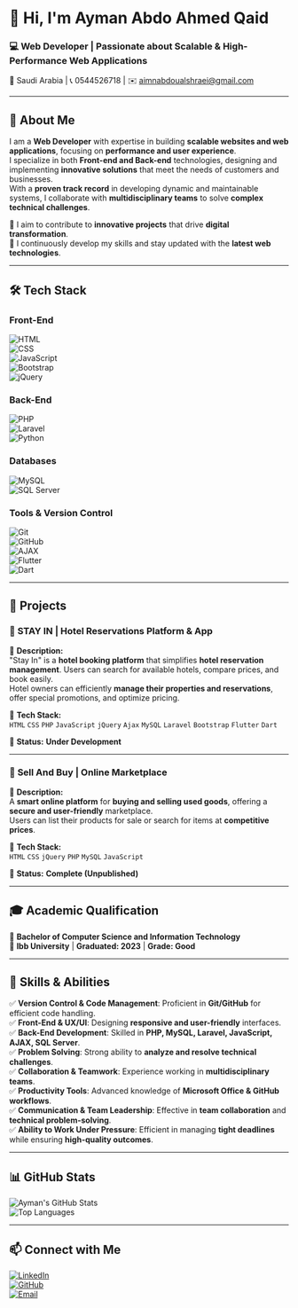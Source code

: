 # 👋 Hi, I'm Ayman Abdo Ahmed Qaid  
### 💻 Web Developer | Passionate about Scalable & High-Performance Web Applications  

📍 Saudi Arabia | 📞 0544526718 | ✉️ aimnabdoualshraei@gmail.com  

---

## 🚀 About Me  
I am a **Web Developer** with expertise in building **scalable websites and web applications**, focusing on **performance and user experience**.  
I specialize in both **Front-end and Back-end** technologies, designing and implementing **innovative solutions** that meet the needs of customers and businesses.  
With a **proven track record** in developing dynamic and maintainable systems, I collaborate with **multidisciplinary teams** to solve **complex technical challenges**.  

🔹 I aim to contribute to **innovative projects** that drive **digital transformation**.  
🔹 I continuously develop my skills and stay updated with the **latest web technologies**.  

---

## 🛠️ Tech Stack  
### **Front-End**  
![HTML](https://img.shields.io/badge/HTML5-E34F26?style=for-the-badge&logo=html5&logoColor=white)  
![CSS](https://img.shields.io/badge/CSS3-1572B6?style=for-the-badge&logo=css3&logoColor=white)  
![JavaScript](https://img.shields.io/badge/JavaScript-F7DF1E?style=for-the-badge&logo=javascript&logoColor=black)  
![Bootstrap](https://img.shields.io/badge/Bootstrap-7952B3?style=for-the-badge&logo=bootstrap&logoColor=white)  
![jQuery](https://img.shields.io/badge/jQuery-0769AD?style=for-the-badge&logo=jquery&logoColor=white)  

### **Back-End**  
![PHP](https://img.shields.io/badge/PHP-777BB4?style=for-the-badge&logo=php&logoColor=white)  
![Laravel](https://img.shields.io/badge/Laravel-FF2D20?style=for-the-badge&logo=laravel&logoColor=white)  
![Python](https://img.shields.io/badge/Python-3776AB?style=for-the-badge&logo=python&logoColor=white)  

### **Databases**  
![MySQL](https://img.shields.io/badge/MySQL-4479A1?style=for-the-badge&logo=mysql&logoColor=white)  
![SQL Server](https://img.shields.io/badge/SQL%20Server-CC2927?style=for-the-badge&logo=microsoft%20sql%20server&logoColor=white)  

### **Tools & Version Control**  
![Git](https://img.shields.io/badge/Git-F05032?style=for-the-badge&logo=git&logoColor=white)  
![GitHub](https://img.shields.io/badge/GitHub-181717?style=for-the-badge&logo=github&logoColor=white)  
![AJAX](https://img.shields.io/badge/AJAX-005571?style=for-the-badge&logo=javascript&logoColor=white)  
![Flutter](https://img.shields.io/badge/Flutter-02569B?style=for-the-badge&logo=flutter&logoColor=white)  
![Dart](https://img.shields.io/badge/Dart-0175C2?style=for-the-badge&logo=dart&logoColor=white)  

---

## 💼 Projects  
### 🏨 **STAY IN | Hotel Reservations Platform & App**  
🔹 **Description:**  
"Stay In" is a **hotel booking platform** that simplifies **hotel reservation management**. Users can search for available hotels, compare prices, and book easily.  
Hotel owners can efficiently **manage their properties and reservations**, offer special promotions, and optimize pricing.  

🔹 **Tech Stack:**  
`HTML` `CSS` `PHP` `JavaScript` `jQuery` `Ajax` `MySQL` `Laravel` `Bootstrap` `Flutter` `Dart`  

🔹 **Status:** **Under Development**  

---

### 🛒 **Sell And Buy | Online Marketplace**  
🔹 **Description:**  
A **smart online platform** for **buying and selling used goods**, offering a **secure and user-friendly** marketplace.  
Users can list their products for sale or search for items at **competitive prices**.  

🔹 **Tech Stack:**  
`HTML` `CSS` `jQuery` `PHP` `MySQL` `JavaScript`  

🔹 **Status:** **Complete (Unpublished)**  

---

## 🎓 Academic Qualification  
📍 **Bachelor of Computer Science and Information Technology**  
🏫 **Ibb University** | **Graduated: 2023** | **Grade: Good**  

---

## 🌟 Skills & Abilities  
✅ **Version Control & Code Management**: Proficient in **Git/GitHub** for efficient code handling.  
✅ **Front-End & UX/UI**: Designing **responsive and user-friendly** interfaces.  
✅ **Back-End Development**: Skilled in **PHP, MySQL, Laravel, JavaScript, AJAX, SQL Server**.  
✅ **Problem Solving**: Strong ability to **analyze and resolve technical challenges**.  
✅ **Collaboration & Teamwork**: Experience working in **multidisciplinary teams**.  
✅ **Productivity Tools**: Advanced knowledge of **Microsoft Office & GitHub workflows**.  
✅ **Communication & Team Leadership**: Effective in **team collaboration** and **technical problem-solving**.  
✅ **Ability to Work Under Pressure**: Efficient in managing **tight deadlines** while ensuring **high-quality outcomes**.  

---

## 📊 GitHub Stats  
![Ayman's GitHub Stats](https://github-readme-stats.vercel.app/api?username=your-github-username&show_icons=true&theme=dark)  
![Top Languages](https://github-readme-stats.vercel.app/api/top-langs/?username=your-github-username&layout=compact&theme=dark)  

---

## 📫 Connect with Me  
[![LinkedIn](https://img.shields.io/badge/LinkedIn-0077B5?style=for-the-badge&logo=linkedin&logoColor=white)](https://linkedin.com/in/your-profile)  
[![GitHub](https://img.shields.io/badge/GitHub-181717?style=for-the-badge&logo=github&logoColor=white)](https://github.com/your-github-username)  
[![Email](https://img.shields.io/badge/Email-D14836?style=for-the-badge&logo=gmail&logoColor=white)](mailto:aimnabdoualshraei@gmail.com)  

 
